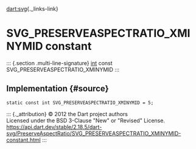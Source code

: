 [dart:svg](../../dart-svg/dart-svg-library){._links-link}

SVG\_PRESERVEASPECTRATIO\_XMINYMID constant
===========================================

::: {.section .multi-line-signature}
[int](../../dart-core/int-class) const
SVG\_PRESERVEASPECTRATIO\_XMINYMID
:::

Implementation {#source}
--------------

``` {.language-dart data-language="dart"}
static const int SVG_PRESERVEASPECTRATIO_XMINYMID = 5;
```

::: {._attribution}
© 2012 the Dart project authors\
Licensed under the BSD 3-Clause \"New\" or \"Revised\" License.\
<https://api.dart.dev/stable/2.18.5/dart-svg/PreserveAspectRatio/SVG_PRESERVEASPECTRATIO_XMINYMID-constant.html>
:::
